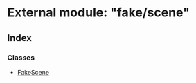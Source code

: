 
# External module: "fake/scene"

## Index

### Classes

* [FakeScene](../classes/_fake_scene_.fakescene.md)
